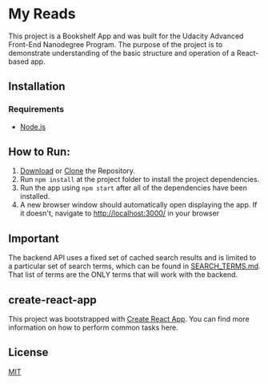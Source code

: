 # My Reads

This project is a Bookshelf App and was built for the Udacity Advanced Front-End Nanodegree Program. The purpose of the project is to demonstrate understanding of the basic structure and operation of a React-based app.

## Installation

### Requirements
* [Node.js](https://nodejs.org/en/download/)

## How to Run:

1. [Download](https://github.com/nybragaramos/my-reads/archive/master.zip) or [Clone](https://github.com/nybragaramos/my-reads.git) the Repository.
2. Run `npm install` at the project folder to install the project dependencies.
3. Run the app using `npm start` after all of the dependencies have been installed.
4. A new browser window should automatically open displaying the app. If it doesn't, navigate to [http://localhost:3000/](http://localhost:3000/) in your browser

## Important
The backend API uses a fixed set of cached search results and is limited to a particular set of search terms, which can be found in [SEARCH_TERMS.md](https://github.com/nybragaramos/my-reads/blob/master/SEARCH_TERMS.md). That list of terms are the ONLY terms that will work with the backend. 

## create-react-app
This project was bootstrapped with [Create React App](https://github.com/facebook/create-react-app). You can find more information on how to perform common tasks here.

## License
[MIT](https://github.com/nybragaramos/my-reads/blob/master/LICENSE)